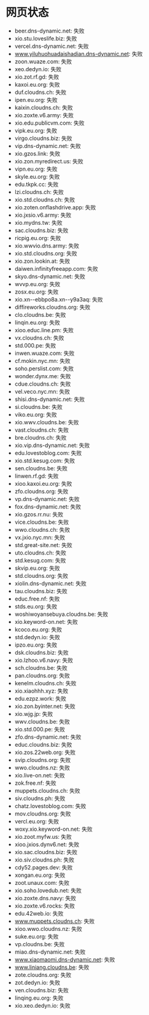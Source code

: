 # 网页状态
- beer.dns-dynamic.net: 失败
- xio.stu.loveslife.biz: 失败
- vercel.dns-dynamic.net: 失败
- www.yiluhuohuadaishadian.dns-dynamic.net: 失败
- zoon.wuaze.com: 失败
- xeo.dedyn.io: 失败
- xio.zot.rf.gd: 失败
- kaxoi.eu.org: 失败
- duf.cloudns.ch: 失败
- ipen.eu.org: 失败
- kaixin.cloudns.ch: 失败
- xio.zoxte.v6.army: 失败
- xio.edu.publicvm.com: 失败
- vipk.eu.org: 失败
- virgo.cloudns.biz: 失败
- vip.dns-dynamic.net: 失败
- xio.gzos.link: 失败
- xio.zon.myredirect.us: 失败
- vipn.eu.org: 失败
- skyle.eu.org: 失败
- edu.tkpk.cc: 失败
- lzi.cloudns.ch: 失败
- xio.std.cloudns.ch: 失败
- xio.zoten.onflashdrive.app: 失败
- xio.jxsio.v6.army: 失败
- xio.mydns.tw: 失败
- sac.cloudns.biz: 失败
- ricpig.eu.org: 失败
- xio.wwvio.dns.army: 失败
- xio.std.cloudns.org: 失败
- xio.zon.lookin.at: 失败
- daiwen.infinityfreeapp.com: 失败
- skyo.dns-dynamic.net: 失败
- wvvp.eu.org: 失败
- zosx.eu.org: 失败
- xio.xn--ebbpo8a.xn--y9a3aq: 失败
- diffireworks.cloudns.org: 失败
- clo.cloudns.be: 失败
- linqin.eu.org: 失败
- xioo.educ.line.pm: 失败
- vx.cloudns.ch: 失败
- std.000.pe: 失败
- inwen.wuaze.com: 失败
- cf.mokin.nyc.mn: 失败
- soho.perslist.com: 失败
- wonder.dynx.me: 失败
- cdue.cloudns.ch: 失败
- vel.veco.nyc.mn: 失败
- shisi.dns-dynamic.net: 失败
- si.cloudns.be: 失败
- viko.eu.org: 失败
- xio.wwv.cloudns.be: 失败
- vast.cloudns.ch: 失败
- bre.cloudns.ch: 失败
- xio.vip.dns-dynamic.net: 失败
- edu.lovestoblog.com: 失败
- xio.std.kesug.com: 失败
- sen.cloudns.be: 失败
- linwen.rf.gd: 失败
- xioo.kaxoi.eu.org: 失败
- zfo.cloudns.org: 失败
- vp.dns-dynamic.net: 失败
- fox.dns-dynamic.net: 失败
- xio.gzos.rr.nu: 失败
- vice.cloudns.be: 失败
- wwo.cloudns.ch: 失败
- vx.jxio.nyc.mn: 失败
- std.great-site.net: 失败
- uto.cloudns.ch: 失败
- std.kesug.com: 失败
- skvip.eu.org: 失败
- std.cloudns.org: 失败
- xiolin.dns-dynamic.net: 失败
- tau.cloudns.biz: 失败
- educ.free.nf: 失败
- stds.eu.org: 失败
- woshiwoyansebuya.cloudns.be: 失败
- xio.keyword-on.net: 失败
- kcoco.eu.org: 失败
- std.dedyn.io: 失败
- ipzo.eu.org: 失败
- dsk.cloudns.biz: 失败
- xio.lzhoo.v6.navy: 失败
- sch.cloudns.be: 失败
- pan.cloudns.org: 失败
- kenelm.cloudns.ch: 失败
- xio.xiaohhh.xyz: 失败
- edu.ezpz.work: 失败
- xio.zon.byinter.net: 失败
- xio.wjg.jp: 失败
- wwv.cloudns.be: 失败
- xio.std.000.pe: 失败
- zfo.dns-dynamic.net: 失败
- educ.cloudns.biz: 失败
- xio.zos.22web.org: 失败
- svip.cloudns.org: 失败
- wwo.cloudns.nz: 失败
- xio.live-on.net: 失败
- zok.free.nf: 失败
- muppets.cloudns.ch: 失败
- siv.cloudns.ph: 失败
- chatz.lovestoblog.com: 失败
- mov.cloudns.org: 失败
- vercl.eu.org: 失败
- woxy.xio.keyword-on.net: 失败
- xio.zoot.myfw.us: 失败
- xioo.jxios.dynv6.net: 失败
- xio.sac.cloudns.biz: 失败
- xio.siv.cloudns.ph: 失败
- cdy52.pages.dev: 失败
- xongan.eu.org: 失败
- zoot.unaux.com: 失败
- xio.soho.lovedub.net: 失败
- xio.zoxte.dns.navy: 失败
- xio.zoxte.v6.rocks: 失败
- edu.42web.io: 失败
- www.muppets.cloudns.ch: 失败
- xioo.wwo.cloudns.nz: 失败
- suke.eu.org: 失败
- vp.cloudns.be: 失败
- miao.dns-dynamic.net: 失败
- www.xiaomaomi.dns-dynamic.net: 失败
- www.liniang.cloudns.be: 失败
- zote.cloudns.org: 失败
- zot.dedyn.io: 失败
- ven.cloudns.biz: 失败
- linqing.eu.org: 失败
- xio.xeo.dedyn.io: 失败
